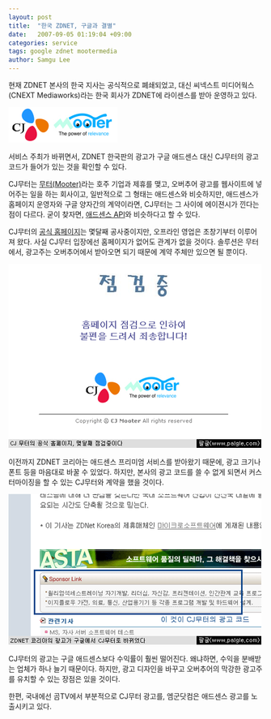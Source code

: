 ```yaml
---
layout: post
title:  "한국 ZDNET, 구글과 결별"
date:   2007-09-05 01:19:04 +09:00
categories: service
tags: google zdnet mootermedia
author: Samgu Lee
---
```

현재 ZDNET 본사의 한국 지사는 공식적으로 폐쇄되었고, 대신 씨넥스트 미디어웍스(CNEXT Mediaworks)라는 한국 회사가 ZDNET에 라이센스를 받아 운영하고 있다.

![CJ무터의 로고](/assets/cjmooter_logo.jpg)

서비스 주최가 바뀌면서, ZDNET 한국판의 광고가 구글 애드센스 대신 CJ무터의 광고 코드가 들어가 있는 것을 확인할 수 있다.

CJ무터는 [무터(Mooter)](http://www.mootermedia.com/)라는 호주 기업과 제휴를 맺고, 오버추어 광고를 웹사이트에 넣어주는 일을 하는 회사이고, 일반적으로 그 형태는 애드센스와 비슷하지만, 애드센스가 홈페이지 운영자와 구글 양자간의 계약이라면, CJ무터는 그 사이에 에이젼시가 낀다는 점이 다르다. 굳이 찾자면, [애드센스 API](http://code.google.com/apis/adsense/)와 비슷하다고 할 수 있다.

CJ무터의 [공식 홈페이지](http://www.cjmooter.com/)는 몇달째 공사중이지만, 오프라인 영업은 초창기부터 이루어져 왔다. 사실 CJ무터 입장에선 홈페이지가 없어도 관계가 없을 것이다. 솔루션은 무터에서, 광고주는 오버추어에서 받아오면 되기 때문에 계약 주체만 있으면 될 뿐이다.

![몇달째 점검중인 CJ무터의 공식 홈페이지](/assets/cj-mooter-under-constructio.gif)

이전까지 ZDNET 코리아는 애드센스 프리미엄 서비스를 받아왔기 때문에, 광고 크기나 폰트 등을 마음대로 바꿀 수 있었다. 하지만, 본사의 광고 코드를 쓸 수 없게 되면서 커스터마이징을 할 수 있는 CJ무터와 계약을 했을 것이다.

![CJ무터와 계약한 ZDNET 코리아](/assets/cj-mooter-in-zdnet-korea.gif)

CJ무터의 광고는 구글 애드센스보다 수익률이 훨씬 떨어진다. 왜냐하면, 수익을 분배받는 업체가 하나 늘기 때문이다. 하지만, 광고 디자인을 바꾸고 오버추어의 막강한 광고주를 유치할 수 있는 장점은 있을 것이다.

한편, 국내에선 곰TV에서 부분적으로 CJ무터 광고를, 엠군닷컴은 애드센스 광고를 노출시키고 있다.
